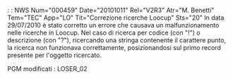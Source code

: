  :  : NWS Num="000459" Date="20101011" Rel="V2R3" Atr="M. Benetti" Tem="TEC" App="LO" Tit="Correzione ricerche Loocup" Sts="20"
In data 29/07/2010 è stato corretto un errore che causava un malfunzionamento nelle ricerche in Loocup.
Nel caso di ricerca per codice (con "!") o descrizione (con "?"), ricercando una stringa contenente
il carattere punto, la ricerca non funzionava correttamente, posizionandosi sul primo record presente per l'oggetto ricercato.

PGM modificati : 
LOSER_02
